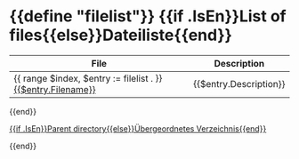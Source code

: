 {{define "filelist"}}
{{if .IsEn}}List of files{{else}}Dateiliste{{end}}
=============

File | Description
-----|------------
{{ range $index, $entry :=  filelist . }}<a href="{{$entry.Link}}">{{$entry.Filename}}</a>| {{$entry.Description}}
{{end}}

<a href="{{ parentdir .}}">{{if .IsEn}}Parent directory{{else}}Übergeordnetes Verzeichnis{{end}}</a>

{{end}}